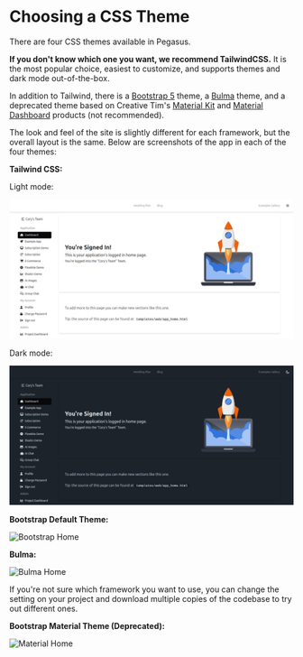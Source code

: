 Choosing a CSS Theme
====================

There are four CSS themes available in Pegasus.

**If you don't know which one you want, we recommend TailwindCSS.**
It is the most popular choice, easiest to customize, and supports themes and dark mode out-of-the-box.

In addition to Tailwind, there is a [Bootstrap 5](https://getbootstrap.com/) theme, a [Bulma](https://bulma.io/) theme, and a
deprecated theme based on Creative Tim's [Material Kit](https://www.creative-tim.com/product/material-kit)
and [Material Dashboard](https://www.creative-tim.com/product/material-dashboard) products (not recommended).

The look and feel of the site is slightly different for each framework, but the overall layout is the same.
Below are screenshots of the app in each of the four themes:

**Tailwind CSS:**

Light mode:

![Tailwind Home](/images/css/tailwind-home-light.png)

Dark mode:

![Tailwind Home (Dark Mode)](/images/css/tailwind-home-dark.png)

**Bootstrap Default Theme:**

![Bootstrap Home](/images/css/bootstrap-home.png)

**Bulma:**

![Bulma Home](/images/css/bulma-home.png)

If you're not sure which framework you want to use, you can change the setting on your project and download multiple
copies of the codebase to try out different ones.

**Bootstrap Material Theme (Deprecated):**

![Material Home](/images/css/material-home.png)
